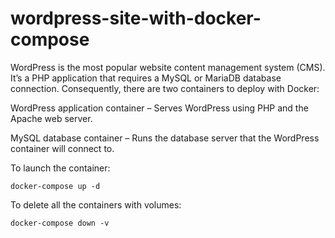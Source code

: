 # wordpress-site-with-docker-compose
WordPress is the most popular website content management system (CMS). It’s a PHP application that requires a MySQL or MariaDB database connection. Consequently, there are two containers to deploy with Docker:

WordPress application container – Serves WordPress using PHP and the Apache web server.

MySQL database container – Runs the database server that the WordPress container will connect to.

To launch the container:
```
docker-compose up -d
```

To delete all the containers with volumes:
```
docker-compose down -v
```
